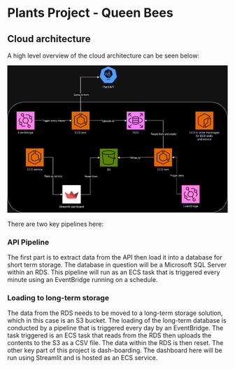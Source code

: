 # Plants Project - Queen Bees 

## Cloud architecture
A high level overview of the cloud architecture can be seen below:

![cloud_architecture](images/plant-project-architecture.png)

There are two key pipelines here:

### API Pipeline
The first part is to extract data from the API then load it into a database for short term storage. The database in question will be a Microsoft SQL Server within an RDS. This pipeline will run as an ECS task that is triggered every minute using an EventBridge running on a schedule.

### Loading to long-term storage
The data from the RDS needs to be moved to a long-term storage solution, which in this case is an S3 bucket.
The loading of the long-term database is conducted by a pipeline that is triggered every day by an EventBridge. The task triggered is an ECS task that reads from the RDS then uploads the contents to the S3 as a CSV file. The data within the RDS is then reset. The other key part of this project is dash-boarding. The dashboard here will be run using Streamlit and is hosted as an ECS service.